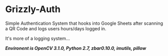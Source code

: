 # Grizzly-Auth
Simple Authentication System that hooks into Google Sheets
after scanning a QR Code and logs users hours/days logged in. 

It's more of a logging system...

***Environent is OpenCV 3.1.0, Python 2.7, zbar0.10.0, imutils, pillow***
